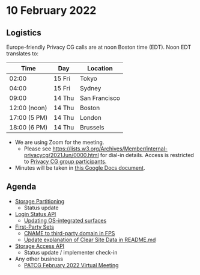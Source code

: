 # 10 February 2022

## Logistics

Europe-friendly Privacy CG calls are at noon Boston time (EDT). Noon EDT translates to:

| Time         | Day    | Location      |
| ------------ | ------ | ------------- |
| 02:00        | 15 Fri | Tokyo         |
| 04:00        | 15 Fri | Sydney        |
| 09:00        | 14 Thu | San Francisco |
| 12:00 (noon) | 14 Thu | Boston        |
| 17:00 (5 PM) | 14 Thu | London        |
| 18:00 (6 PM) | 14 Thu | Brussels      |

* We are using Zoom for the meeting.
    * Please see https://lists.w3.org/Archives/Member/internal-privacycg/2021Jun/0000.html for dial-in details. Access is restricted to [Privacy CG group participants](https://www.w3.org/community/privacycg/participants).
* Minutes will be taken in [this Google Docs document](https://docs.google.com/document/d/1DZEhS1UHJ1PKxt5ZwKmn5LZ4bo10UFyNXeLp2dUuzRM/edit#).

## Agenda

* [Storage Partitioning](https://github.com/privacycg/storage-partitioning)
    * Status update
* [Login Status API]()
    * [Updating OS-integrated surfaces](https://github.com/privacycg/is-logged-in/issues/51)
* [First-Party Sets](https://github.com/privacycg/first-party-sets)
    * [CNAME to third-party domain in FPS](https://github.com/privacycg/first-party-sets/issues/79)
    * [Update explanation of Clear Site Data in README.md](https://github.com/privacycg/first-party-sets/pull/77)
* [Storage Access API]()
    * Status update / implementer check-in
* Any other business
    * [PATCG February 2022 Virtual Meeting](https://github.com/patcg/meetings/tree/main/2022/02/09-telecon)
